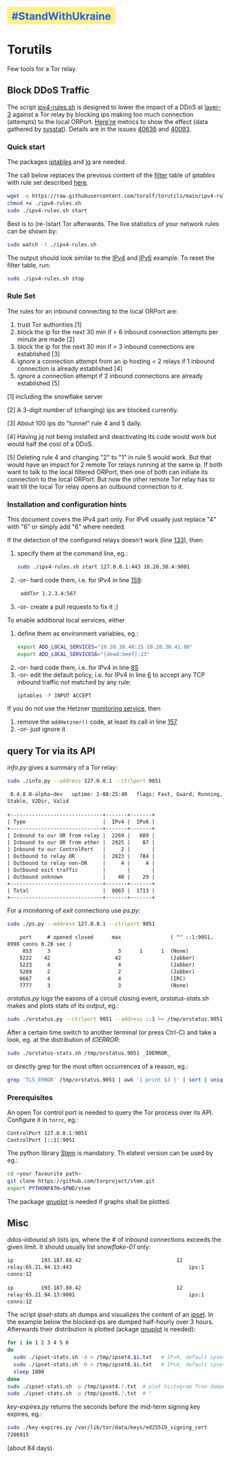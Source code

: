 [![StandWithUkraine](https://raw.githubusercontent.com/vshymanskyy/StandWithUkraine/main/badges/StandWithUkraine.svg)](https://github.com/vshymanskyy/StandWithUkraine/blob/main/docs/README.md)

# Torutils

Few tools for a Tor relay.

## Block DDoS Traffic

The script [ipv4-rules.sh](./ipv4-rules.sh) is designed to lower the impact of a DDoS
at [layer-3](https://www.infoblox.com/glossary/layer-3-of-the-osi-model-network-layer/)
against a Tor relay by blocking ips making too much connection (attempts) to the local ORPort.
[Here're](./sysstat.svg) metrics to show the effect (data gathered by [sysstat](http://pagesperso-orange.fr/sebastien.godard/)).
Details are in the issues [40636](https://gitlab.torproject.org/tpo/core/tor/-/issues/40636)
and [40093](https://gitlab.torproject.org/tpo/community/support/-/issues/40093#note_2841393).

### Quick start
The packages [iptables](https://www.netfilter.org/projects/iptables/) and [jq](https://stedolan.github.io/jq/) are needed.

The call below replaces the previous content of the [filter](https://upload.wikimedia.org/wikipedia/commons/3/37/Netfilter-packet-flow.svg) table of _iptables_ with rule set described [here](#rule-set).

```bash
wget -q https://raw.githubusercontent.com/toralf/torutils/main/ipv4-rules.sh -O ipv4-rules.sh
chmod +x ./ipv4-rules.sh
sudo ./ipv4-rules.sh start
```

Best is to (re-)start Tor afterwards.
The live statistics of your network rules can be shown by:

```bash
sudo watch -t ./ipv4-rules.sh
```

The output should look similar to the [IPv4](./iptables-L.txt) and [IPv6](./ip6tables-L.txt) example.
To reset the filter table, run:

```bash
sudo ./ipv4-rules.sh stop
```

### Rule Set
The rules for an inbound connecting to the local ORPort are:

1. trust Tor authorities [1]
2. block the ip for the next 30 min if > 6 inbound connection attempts per minute are made [2]
3. block the ip for the next 30 min if > 3 inbound connections are established [3]
4. ignore a connection attempt from an ip hosting < 2 relays if 1 inbound connection is already established [4]
5. ignore a connection attempt if 2 inbound connections are already established [5]

[1] including the snowflake server

[2] A 3-digit number of (changing) ips are blocked currently.

[3] About 100 ips do "tunnel" rule 4 and 5 daily.

[4] Having _jq_ not being installed and deactivating its code would work but would half the cost of a DDoS.

[5] Deleting rule 4 and changing "2" to "1" in rule 5 would work.
But that would have an impact for 2 remote Tor relays running at the same ip.
If both want to talk to the local filtered ORPort, then one of both can initiate its connection to the local ORPort.
But now the other remote Tor relay has to wait till the local Tor relay opens an outbound connection to it.

### Installation and configuration hints

This document covers the IPv4 part only. For IPv6 usually just replace "4" with "6" or simply add "6" where needed.

If the detection of the configured relays doesn't work (line [133](ipv4-rules.sh#L133)), then:
1. specify them at the command line, eg.:
    ```bash
    sudo ./ipv4-rules.sh start 127.0.0.1:443 10.20.30.4:9001
    ```
1. -or- hard code them, i.e. for IPv4 in line [159](ipv4-rules.sh#L159):
    ```bash
     addTor 1.2.3.4:567
    ```
1. -or- create a pull requests to fix it ;)

To enable additional local services, either
1. define them as environment variables, eg.:
    ```bash
    export ADD_LOCAL_SERVICES="10.20.30.40:25 10.20.30.41:80"
    export ADD_LOCAL_SERVICES6="[dead:beef]:23"
    ```
1. -or- hard code them, i.e. for IPv4 in line [85](ipv4-rules.sh#L85)
1. -or- edit the default policy, i.e. for IPv4 in line [6](ipv4-rules.sh#L6) to accept any TCP inbound traffic not matched by any rule:
    ```bash
    iptables -P INPUT ACCEPT
    ```

If you do not use the Hetzner [monitoring service](https://docs.hetzner.com/robot/dedicated-server/security/system-monitor/), then
1. remove the `addHetzner()` code, at least its call in line [157](ipv4-rules.sh#L157)
1. -or- just ignore it

## query Tor via its API

_info.py_ gives a summary of a Tor relay:

```bash
sudo ./info.py --address 127.0.0.1 --ctrlport 9051
```

```console
 0.4.8.0-alpha-dev   uptime: 2-08:25:40   flags: Fast, Guard, Running, Stable, V2Dir, Valid

+------------------------------+-------+-------+
| Type                         |  IPv4 |  IPv6 |
+------------------------------+-------+-------+
| Inbound to our OR from relay |  2269 |   809 |
| Inbound to our OR from other |  2925 |    87 |
| Inbound to our ControlPort   |     2 |       |
| Outbound to relay OR         |  2823 |   784 |
| Outbound to relay non-OR     |     4 |     4 |
| Outbound exit traffic        |       |       |
| Outbound unknown             |    40 |    29 |
+------------------------------+-------+-------+
| Total                        |  8063 |  1713 |
+------------------------------+-------+-------+
```

For a monitoring of _exit_ connections use _ps.py_:

```bash
sudo ./ps.py --address 127.0.0.1 --ctrlport 9051
```

```console
    port     # opened closed      max                ( "" ::1:9051, 8998 conns 0.28 sec )
     853     3                      3      1      1  (None)
    5222    42                     42                (Jabber)
    5223     4                      4                (Jabber)
    5269     2                      2                (Jabber)
    6667     4                      4                (IRC)
    7777     3                      3                (None)
```

_orstatus.py_ logs the easons of a circuit closing event, _orstatus-stats.sh_ makes and plots stats of its output, eg.:

```bash
sudo ./orstatus.py --ctrlport 9051 --address ::1 >> /tmp/orstatus.9051
```

After a certain time switch to another terminal (or press Ctrl-C) and take a look, eg. at the distribution of _IOERROR_:

```bash
sudo ./orstatus-stats.sh /tmp/orstatus.9051 _IOERROR_
```

or directly grep for the most often occurrences of a reason, eg.:

```bash
grep 'TLS_ERROR' /tmp/orstatus.9051 | awk '{ print $3 }' | sort | uniq -c | sort -bn | tail
```

### Prerequisites
An open Tor control port is needed to query the Tor process over its API.
Configure it in `torrc`, eg.:

```console
ControlPort 127.0.0.1:9051
ControlPort [::1]:9051
```

The python library [Stem](https://stem.torproject.org/index.html) is mandatory.
Th elatest version can be used by eg.:

```bash
cd <your favourite path>
git clone https://github.com/torproject/stem.git
export PYTHONPATH=$PWD/stem
```

The package [gnuplot](http://www.gnuplot.info/) is needed if graphs shall be plotted.

## Misc

_ddos-inbound.sh_ lists ips, where the # of inbound connections exceeds the given limit.
It should usually list _snowflake-01_ only:

```console
ip         193.187.88.42                               12
relay:65.21.94.13:443                                      ips:1     conns:12   

ip         193.187.88.42                               12
relay:65.21.94.13:9001                                     ips:1     conns:12   
```

The script _ipset-stats.sh_ dumps and visualizes the content of an [ipset](https://ipset.netfilter.org).
In the example below the blocked ips are dumped half-hourly over 3 hours.
Afterwards their distribution is plotted (ackage [gnuplot](http://www.gnuplot.info/) is needed):

```bash
for i in 1 2 3 4 5 6
do
  sudo ./ipset-stats.sh -d > /tmp/ipset4.$i.txt   # IPv4, default ipset "tor-ddos"
  sudo ./ipset-stats.sh -D > /tmp/ipset6.$i.txt   # IPv6, default ipset "tor-ddos6"
  sleep 1800
done
sudo ./ipset-stats.sh -p /tmp/ipset4.?.txt  # plot histogram from dumped IPv4 data
sudo ./ipset-stats.sh -p /tmp/ipset6.?.txt  # "                          IPv6 "
```

_key-expires.py_ returns the seconds before the mid-term signing key expires, eg.:

```bash
sudo ./key-expires.py /var/lib/tor/data/keys/ed25519_signing_cert
7286915
```

(about 84 days).
